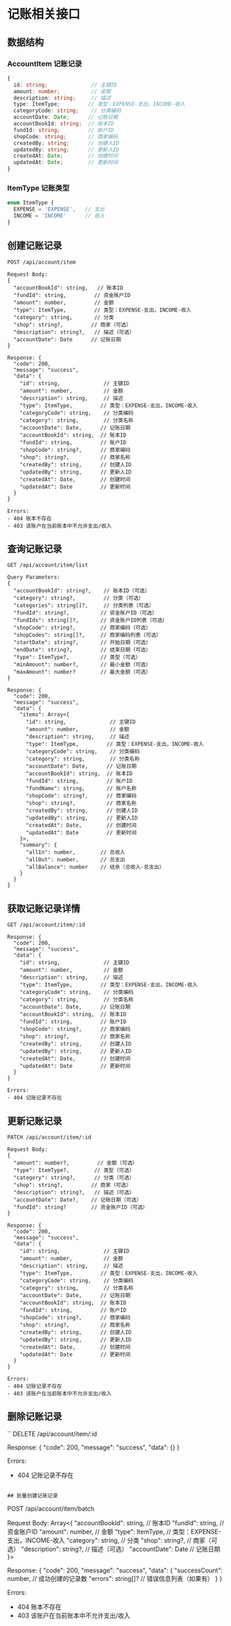 # 记账相关接口

## 数据结构

### AccountItem 记账记录
```typescript
{
  id: string;              // 主键ID
  amount: number;          // 金额
  description: string;     // 描述
  type: ItemType;         // 类型：EXPENSE-支出，INCOME-收入
  categoryCode: string;    // 分类编码
  accountDate: Date;      // 记账日期
  accountBookId: string;  // 账本ID
  fundId: string;         // 账户ID
  shopCode: string;       // 商家编码
  createdBy: string;      // 创建人ID
  updatedBy: string;      // 更新人ID
  createdAt: Date;        // 创建时间
  updatedAt: Date;        // 更新时间
}
```

### ItemType 记账类型
```typescript
enum ItemType {
  EXPENSE = 'EXPENSE',   // 支出
  INCOME = 'INCOME'      // 收入
}
```

## 创建记账记录
```
POST /api/account/item

Request Body:
{
  "accountBookId": string,   // 账本ID
  "fundId": string,         // 资金账户ID
  "amount": number,         // 金额
  "type": ItemType,         // 类型：EXPENSE-支出，INCOME-收入
  "category": string,       // 分类
  "shop": string?,         // 商家（可选）
  "description": string?,   // 描述（可选）
  "accountDate": Date      // 记账日期
}

Response: {
  "code": 200,
  "message": "success",
  "data": {
    "id": string,              // 主键ID
    "amount": number,          // 金额
    "description": string,     // 描述
    "type": ItemType,         // 类型：EXPENSE-支出，INCOME-收入
    "categoryCode": string,    // 分类编码
    "category": string,        // 分类名称
    "accountDate": Date,      // 记账日期
    "accountBookId": string,  // 账本ID
    "fundId": string,         // 账户ID
    "shopCode": string?,      // 商家编码
    "shop": string?,          // 商家名称
    "createdBy": string,      // 创建人ID
    "updatedBy": string,      // 更新人ID
    "createdAt": Date,        // 创建时间
    "updatedAt": Date         // 更新时间
  }
}

Errors:
- 404 账本不存在
- 403 该账户在当前账本中不允许支出/收入
```

## 查询记账记录
```
GET /api/account/item/list

Query Parameters:
{
  "accountBookId": string?,    // 账本ID（可选）
  "category": string?,         // 分类（可选）
  "categories": string[]?,     // 分类列表（可选）
  "fundId": string?,          // 资金账户ID（可选）
  "fundIds": string[]?,       // 资金账户ID列表（可选）
  "shopCode": string?,        // 商家编码（可选）
  "shopCodes": string[]?,     // 商家编码列表（可选）
  "startDate": string?,       // 开始日期（可选）
  "endDate": string?,         // 结束日期（可选）
  "type": ItemType?,          // 类型（可选）
  "minAmount": number?,       // 最小金额（可选）
  "maxAmount": number?        // 最大金额（可选）
}

Response: {
  "code": 200,
  "message": "success",
  "data": {
    "items": Array<{
      "id": string,              // 主键ID
      "amount": number,          // 金额
      "description": string,     // 描述
      "type": ItemType,         // 类型：EXPENSE-支出，INCOME-收入
      "categoryCode": string,    // 分类编码
      "category": string,        // 分类名称
      "accountDate": Date,      // 记账日期
      "accountBookId": string,  // 账本ID
      "fundId": string,         // 账户ID
      "fundName": string,       // 账户名称
      "shopCode": string?,      // 商家编码
      "shop": string?,          // 商家名称
      "createdBy": string,      // 创建人ID
      "updatedBy": string,      // 更新人ID
      "createdAt": Date,        // 创建时间
      "updatedAt": Date         // 更新时间
    }>,
    "summary": {
      "allIn": number,        // 总收入
      "allOut": number,       // 总支出
      "allBalance": number    // 结余（总收入-总支出）
    }
  }
}
```

## 获取记账记录详情
```
GET /api/account/item/:id

Response: {
  "code": 200,
  "message": "success",
  "data": {
    "id": string,              // 主键ID
    "amount": number,          // 金额
    "description": string,     // 描述
    "type": ItemType,         // 类型：EXPENSE-支出，INCOME-收入
    "categoryCode": string,    // 分类编码
    "category": string,        // 分类名称
    "accountDate": Date,      // 记账日期
    "accountBookId": string,  // 账本ID
    "fundId": string,         // 账户ID
    "shopCode": string?,      // 商家编码
    "shop": string?,          // 商家名称
    "createdBy": string,      // 创建人ID
    "updatedBy": string,      // 更新人ID
    "createdAt": Date,        // 创建时间
    "updatedAt": Date         // 更新时间
  }
}

Errors:
- 404 记账记录不存在
```

## 更新记账记录
```
PATCH /api/account/item/:id

Request Body:
{
  "amount": number?,         // 金额（可选）
  "type": ItemType?,        // 类型（可选）
  "category": string?,      // 分类（可选）
  "shop": string?,         // 商家（可选）
  "description": string?,   // 描述（可选）
  "accountDate": Date?,    // 记账日期（可选）
  "fundId": string?        // 资金账户ID（可选）
}

Response: {
  "code": 200,
  "message": "success",
  "data": {
    "id": string,              // 主键ID
    "amount": number,          // 金额
    "description": string,     // 描述
    "type": ItemType,         // 类型：EXPENSE-支出，INCOME-收入
    "categoryCode": string,    // 分类编码
    "category": string,        // 分类名称
    "accountDate": Date,      // 记账日期
    "accountBookId": string,  // 账本ID
    "fundId": string,         // 账户ID
    "shopCode": string?,      // 商家编码
    "shop": string?,          // 商家名称
    "createdBy": string,      // 创建人ID
    "updatedBy": string,      // 更新人ID
    "createdAt": Date,        // 创建时间
    "updatedAt": Date         // 更新时间
  }
}

Errors:
- 404 记账记录不存在
- 403 该账户在当前账本中不允许支出/收入
```

## 删除记账记录
``
DELETE /api/account/item/:id

Response: {
  "code": 200,
  "message": "success",
  "data": {}
}

Errors:
- 404 记账记录不存在
```

## 批量创建记账记录
```
POST /api/account/item/batch

Request Body: Array<{
  "accountBookId": string,   // 账本ID
  "fundId": string,         // 资金账户ID
  "amount": number,         // 金额
  "type": ItemType,         // 类型：EXPENSE-支出，INCOME-收入
  "category": string,       // 分类
  "shop": string?,         // 商家（可选）
  "description": string?,   // 描述（可选）
  "accountDate": Date      // 记账日期
}>

Response: {
  "code": 200,
  "message": "success", 
  "data": {
    "successCount": number,   // 成功创建的记录数
    "errors": string[]?      // 错误信息列表（如果有）
  }
}

Errors:
- 404 账本不存在
- 403 该账户在当前账本中不允许支出/收入
```
